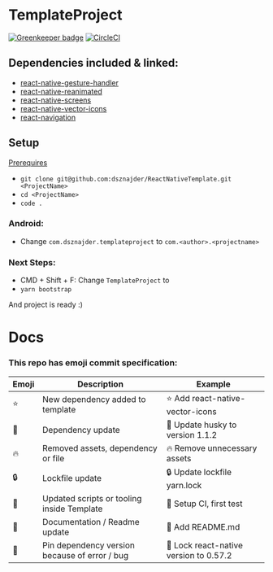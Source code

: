 # TemplateProject

[![Greenkeeper badge](https://badges.greenkeeper.io/dsznajder/ReactNativeTemplate.svg)](https://greenkeeper.io/)
[![CircleCI](https://circleci.com/gh/dsznajder/ReactNativeTemplate/tree/master.svg?style=svg)](https://circleci.com/gh/dsznajder/ReactNativeTemplate/tree/master)


## Dependencies included & linked:
  - [react-native-gesture-handler](https://github.com/kmagiera/react-native-gesture-handler)
  - [react-native-reanimated](https://github.com/kmagiera/react-native-reanimated)
  - [react-native-screens](https://github.com/kmagiera/react-native-screens)
  - [react-native-vector-icons](https://github.com/oblador/react-native-vector-icons)
  - [react-navigation](https://github.com/react-navigation/react-navigation)

## Setup

[Prerequires](https://gist.github.com/dsznajder/6cc186491f53ca9b1be7eebdf68ab5c5)

- `git clone git@github.com:dsznajder/ReactNativeTemplate.git <ProjectName>`
- `cd <ProjectName>`
- `code .`

### Android:
- Change `com.dsznajder.templateproject` to `com.<author>.<projectname>`

### Next Steps:
- CMD + Shift + F: Change `TemplateProject` to <ProjectName>
- `yarn bootstrap`

And project is ready :)

# Docs

### This repo has emoji commit specification:

| Emoji    | Description                                   | Example                                   |
| -------- | --------------------------------------------- | ----------------------------------------- |
| :star:   | New dependency added to template              | :star: Add react-native-vector-icons      |
| :gem:    | Dependency update                             | :gem: Update husky to version 1.1.2       |
| :fire:   | Removed assets, dependency or file            | :fire: Remove unnecessary assets          |
| :lock:   | Lockfile update                               | :lock: Update lockfile yarn.lock          |
| :wrench: | Updated scripts or tooling inside Template    | :wrench: Setup CI, first test             |
| :memo:   | Documentation / Readme update                 | :memo: Add README.md                      |
| :bug:    | Pin dependency version because of error / bug | :bug: Lock react-native version to 0.57.2 |

